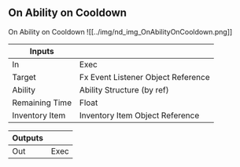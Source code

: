 ## On Ability on Cooldown
On Ability on Cooldown
![[../img/nd_img_OnAbilityOnCooldown.png]]

|Inputs||
|--|--|
| In | Exec |
| Target | Fx Event Listener Object Reference |
| Ability | Ability Structure (by ref) |
| Remaining Time | Float |
| Inventory Item | Inventory Item Object Reference |

|Outputs||
|--|--|
| Out | Exec |
